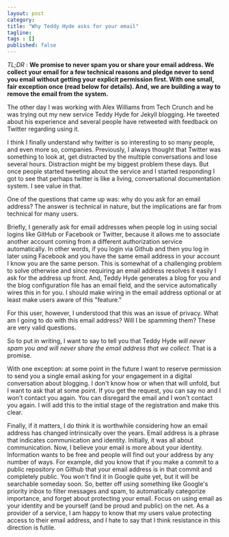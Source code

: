 ```yaml
---
layout: post 
category: 
title: "Why Teddy Hyde asks for your email"
tagline: 
tags : [] 
published: false
---
```


*TL;DR* : **We promise to never spam you or share your email address. We collect your email for a few technical reasons and pledge never to send you email without getting your explicit permission first. With one small, fair exception once (read below for details). And, we are building a way to remove the email from the system.**

The other day I was working with Alex Williams from Tech Crunch and he was trying out my new service Teddy Hyde for Jekyll blogging. He tweeted about his experience and several people have retweeted with feedback on Twitter regarding using it.

I think I finally understand why twitter is so interesting to so many people, and even more so, companies. Previously, I always thought that Twitter was something to look at, get distracted by the multiple conversations and lose several hours. Distraction might be my biggest problem these days. But once people started tweeting about the service and I started responding I got to see that perhaps twitter is like a living, conversational documentation system. I see value in that.

One of the questions that came up was: why do you ask for an email address? The answer is technical in nature, but the implications are far from technical for many users.

Briefly, I generally ask for email addresses when people log in using social logins like GitHub or Facebook or Twitter, because it allows me to associate another account coming from a different authorization service automatically. In other words, if you login via Github and then you log in later using Facebook and you have the same email address in your account I know you are the same person. This is somewhat of a challenging problem to solve otherwise and since requiring an email address resolves it easily I ask for the address up front. And, Teddy Hyde generates a blog for you and the blog configuration file has an email field, and the service automatically wires this in for you. I should make wiring in the email address optional or at least make users aware of this "feature."

For this user, however, I understood that this was an issue of privacy. What am I going to do with this email address? Will I be spamming them? These are very valid questions.

So to put in writing, I want to say to tell you that Teddy Hyde *will never spam you and will never share the email address that we collect*. That is a promise.

With one exception: at some point in the future I want to reserve permission to send you a single email asking for your engagement in a digital conversation about blogging. I don't know how or when that will unfold, but I want to ask that at some point. If you get the request, you can say no and I won't contact you again. You can disregard the email and I won't contact you again. I will add this to the initial stage of the registration and make this clear.

Finally, if it matters, I do think it is worthwhile considering how an email address has changed intrinsically over the years. Email address is a phrase that indicates communication and identity. Initially, it was all about communication. Now, I believe your email is more about your identity. Information wants to be free and people will find out your address by any number of ways. For example, did you know that if you make a commit to a public repository on Github that your email address is in that commit and completely public. You won't find it in Google quite yet, but it will be searchable someday soon. So, better off using something like Google's priority inbox to filter messages and spam, to automatically categorize importance, and forget about protecting your email. Focus on using email as your identity and be yourself (and be proud and public) on the net. As a provider of a service, I am happy to know that my users value protecting access to their email address, and I hate to say that I think resistance in this direction is futile. 